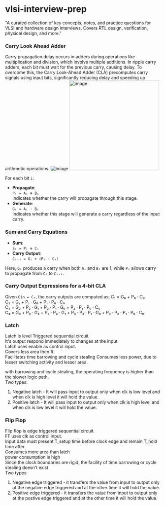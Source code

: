 # vlsi-interview-prep
"A curated collection of key concepts, notes, and practice questions for VLSI and hardware design interviews. Covers RTL design, verification, physical design, and more."

### Carry Look Ahead Adder ###
Carry propagation delay occurs in adders during operations like multiplication and division, which involve multiple additions. In ripple carry adders, each bit must wait for the previous carry, causing delay. To overcome this, the Carry Look-Ahead Adder (CLA) precomputes carry signals using input bits, significantly reducing delay and speeding up arithmetic operations.
![image](https://github.com/user-attachments/assets/8ead9340-3a1a-49e5-8671-70320ed89951)
<img width="292" alt="image" src="https://github.com/user-attachments/assets/898bbf9a-c25f-419c-b9a0-01b4a2d6eaf2" />

For each bit `i`:
- **Propagate**:  
  `Pᵢ = Aᵢ ⊕ Bᵢ`  
  Indicates whether the carry will propagate through this stage.
- **Generate**:  
  `Gᵢ = Aᵢ · Bᵢ`  
  Indicates whether this stage will generate a carry regardless of the input carry.
### Sum and Carry Equations
- **Sum**:  
  `Sᵢ = Pᵢ ⊕ Cᵢ`
- **Carry Output**:  
  `Cᵢ₊₁ = Gᵢ + (Pᵢ · Cᵢ)`

Here, `Gᵢ` produces a carry when both `Aᵢ` and `Bᵢ` are 1, while `Pᵢ` allows carry to propagate from `Cᵢ` to `Cᵢ₊₁`.

### Carry Output Expressions for a 4-bit CLA
Given `Cin = C₀`, the carry outputs are computed as:
C₁ = G₀ + P₀ · C₀  
C₂ = G₁ + P₁ · G₀ + P₁ · P₀ · C₀  
C₃ = G₂ + P₂ · G₁ + P₂ · P₁ · G₀ + P₂ · P₁ · P₀ · C₀  
C₄ = G₃ + P₃ · G₂ + P₃ · P₂ · G₁ + P₃ · P₂ · P₁ · G₀ + P₃ · P₂ · P₁ · P₀ · C₀


### Latch
Latch is level Triggered sequential circuit.  
It's output respond immediately to changes at the input.  
Latch uses enable as control input.  
Covers less area then ff.  
Facilitates time barrowing and cycle stealing
Consumes less power, due to lesser switching activity and lesser area.

with barrowing and cycle stealing, the operating frequency is higher than the slower logic path.  
Two types:  
1. Negative latch - It will pass input to output only when clk is low level and when clk is high level it will hold the value.
2. Positive latch - It will pass input to output only when clk is high level and when clk is low level it will hold the value.

### Flip Flop
Flip flop is edge triggered sequential circuit.  
FF uses clk as control input.  
Input data must present T_setup time before clock edge and remain T_hold time after.  
Consumes more area than latch  
power consumption is high  
Since the clock boundaries are rigid, the facility of time barrowing or cycle stealing doesn't exist  
Two types:  
1. Negative edge triggered - it transfers the value from input to output only at the negative edge triggered and at the other time it will hold the value.
2. Positive edge triggered - it transfers the value from input to output only at the postive edge triggered and at the other time it will hold the value.

